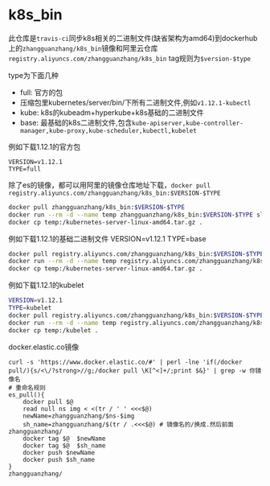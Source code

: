 # k8s_bin
此仓库是`travis-ci`同步k8s相关的二进制文件(缺省架构为amd64)到dockerhub上的`zhangguanzhang/k8s_bin`镜像和阿里云仓库`registry.aliyuncs.com/zhangguanzhang/k8s_bin`
tag规则为`$version-$type`

type为下面几种
 * full: 官方的包
 * 压缩包里kubernetes/server/bin/下所有二进制文件,例如`v1.12.1-kubectl`
 * kube: k8s的kubeadm+hyperkube+k8s基础的二进制文件
 * base: 最基础的k8s二进制文件,包含`kube-apiserver,kube-controller-manager,kube-proxy,kube-scheduler,kubectl,kubelet`
 
 例如下载1.12.1的官方包
 ```
 VERSION=v1.12.1
 TYPE=full
 ```

除了es的镜像，都可以用阿里的镜像仓库地址下载，`docker pull registry.aliyuncs.com/zhangguanzhang/k8s_bin:$VERSION-$TYPE`

 ```bash
 docker pull zhangguanzhang/k8s_bin:$VERSION-$TYPE
 docker run --rm -d --name temp zhangguanzhang/k8s_bin:$VERSION-$TYPE sleep 12
 docker cp temp:/kubernetes-server-linux-amd64.tar.gz .
 ```
 例如下载1.12.1的基础二进制文件
 VERSION=v1.12.1
 TYPE=base
 ```bash
 docker pull registry.aliyuncs.com/zhangguanzhang/k8s_bin:$VERSION-$TYPE
 docker run --rm -d --name temp registry.aliyuncs.com/zhangguanzhang/k8s_bin:$VERSION-$TYPE sleep 12
 docker cp temp:/kubernetes-server-linux-amd64.tar.gz .
 ```
 
 例如下载1.12.1的kubelet
 ```bash
 VERSION=v1.12.1
 TYPE=kubelet
 docker pull registry.aliyuncs.com/zhangguanzhang/k8s_bin:$VERSION-$TYPE
 docker run --rm -d --name temp registry.aliyuncs.com/zhangguanzhang/k8s_bin:$VERSION-$TYPE sleep 12
 docker cp temp:/kubelet .
 ```

docker.elastic.co镜像
```
curl -s 'https://www.docker.elastic.co/#' | perl -lne 'if(/docker pull/){s/<\/?strong>//g;/docker pull \K[^<]+/;print $&}' | grep -w 你镜像名
# 重命名规则
es_pull(){
    docker pull $@
    read null ns img < <(tr / ' ' <<<$@)
    newName=zhangguanzhang/$ns-$img
    sh_name=zhangguanzhang/$(tr / .<<<$@) # 镜像名的/换成.然后前面zhangguanzhang/
    docker tag $@  $newName
    docker tag $@  $sh_name
    docker push $newName
    docker push $sh_name
}
zhangguanzhang/
```
